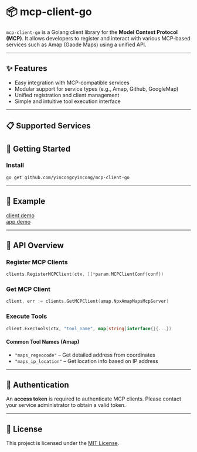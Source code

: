 
# 📦 mcp-client-go

`mcp-client-go` is a Golang client library for the **Model Context Protocol (MCP)**. It allows developers to register and interact with various MCP-based services such as Amap (Gaode Maps) using a unified API.

---

## ✨ Features

- Easy integration with MCP-compatible services
- Modular support for service types (e.g., Amap, Github, GoogleMap)
- Unified registration and client management
- Simple and intuitive tool execution interface

---

## 📋 Supported Services 

## 🚀 Getting Started

### Install

```bash
go get github.com/yincongcyincong/mcp-client-go
```

---

## 🧪 Example

[client demo](https://github.com/yincongcyincong/mcp-client-go/tree/main/demo/client)    
[app demo](https://github.com/yincongcyincong/mcp-client-go/tree/main/demo/app)

---

## 🧱 API Overview

### Register MCP Clients

```go
clients.RegisterMCPClient(ctx, []*param.MCPClientConf{conf})
```

### Get MCP Client

```go
client, err := clients.GetMCPClient(amap.NpxAmapMapsMcpServer)
```

### Execute Tools

```go
client.ExecTools(ctx, "tool_name", map[string]interface{}{...})
```

#### Common Tool Names (Amap)

- `"maps_regeocode"` – Get detailed address from coordinates
- `"maps_ip_location"` – Get location info based on IP address

---

## 🔐 Authentication

An **access token** is required to authenticate MCP clients. Please contact your service administrator to obtain a valid token.

---

## 📄 License

This project is licensed under the [MIT License](./LICENSE).
